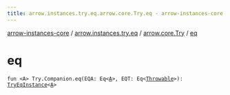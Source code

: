 ```yaml
---
title: arrow.instances.try.eq.arrow.core.Try.eq - arrow-instances-core
---
```


[arrow-instances-core](../../index.html) / [arrow.instances.try.eq](../index.html) / [arrow.core.Try](index.html) / [eq](./eq.html)

# eq

`fun <A> Try.Companion.eq(EQA: Eq<`[`A`](eq.html#A)`>, EQT: Eq<`[`Throwable`](https://kotlinlang.org/api/latest/jvm/stdlib/kotlin/-throwable/index.html)`>): `[`TryEqInstance`](../../arrow.instances/-try-eq-instance/index.html)`<`[`A`](eq.html#A)`>`